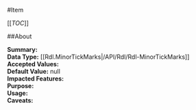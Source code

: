 #Item

[[_TOC_]]

##About

**Summary:**   
**Data Type:** [[Rdl.MinorTickMarks|/API/Rdl/Rdl-MinorTickMarks]]  
**Accepted Values:**   
**Default Value:** null  
**Impacted Features:**   
**Purpose:**   
**Usage:**   
**Caveats:**   

